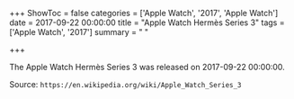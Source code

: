 +++
ShowToc = false
categories = ['Apple Watch', '2017', 'Apple Watch']
date = 2017-09-22 00:00:00
title = "Apple Watch Hermès Series 3"
tags = ['Apple Watch', '2017']
summary = " "

+++

The Apple Watch Hermès Series 3 was released on 2017-09-22 00:00:00.

Source: `https://en.wikipedia.org/wiki/Apple_Watch_Series_3`


